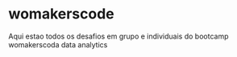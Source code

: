 # womakerscode
Aqui estao todos os desafios em grupo e individuais do bootcamp womakerscoda data analytics
